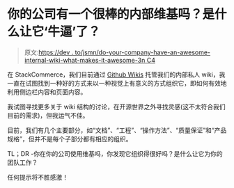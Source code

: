 # 你的公司有一个很棒的内部维基吗？是什么让它‘牛逼’了？

> 原文:[https://dev . to/jsmn/do-your-company-have-an-awesome-internal-wiki-what-makes-it-awesome-3n C4](https://dev.to/jsmn/does-your-company-have-an-awesome-internal-wiki-what-makes-it-awesome-3nc4)

在 StackCommerce，我们目前通过 [Github Wikis](https://help.github.com/en/articles/about-wikis) 托管我们的内部私人 wiki，我一直在试图找到一种好的方式来以一种视觉上有意义的方式组织它，即如何有效地利用侧边栏内容和页面内容。

我试图寻找更多关于 wiki 结构的讨论，在开源世界之外寻找灵感(这不太符合我们目前的需求)，但我运气不佳。

目前，我们有几个主要部分，如“文档”、“工程”、“操作方法”、“质量保证”和“产品规格”，但并不是每个子部分都有相应的组织。

TL；DR -你在你的公司使用维基吗，你发现它组织得很好吗？是什么让它为你的团队工作？

任何提示将不胜感激！